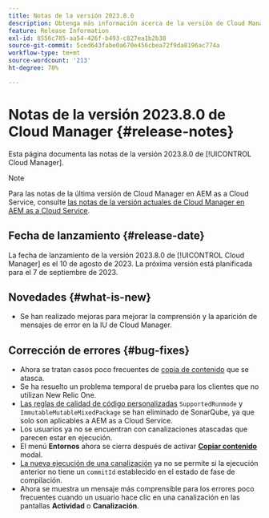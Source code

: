 ```yaml
---
title: Notas de la versión 2023.8.0
description: Obtenga más información acerca de la versión de Cloud Manager 2023.8.0.
feature: Release Information
exl-id: 8556c785-aa54-426f-b493-c827ea1b2b38
source-git-commit: 5ced643fabe0a670e456cbea72f9da8196ac774a
workflow-type: tm+mt
source-wordcount: '213'
ht-degree: 70%

---
```


# Notas de la versión 2023.8.0 de Cloud Manager {#release-notes}

Esta página documenta las notas de la versión 2023.8.0 de [!UICONTROL Cloud Manager].

>[!NOTE]
>
>Para las notas de la última versión de Cloud Manager en AEM as a Cloud Service, consulte [las notas de la versión actuales de Cloud Manager en AEM as a Cloud Service](https://experienceleague.adobe.com/es/docs/experience-manager-cloud-service/content/release-notes/cloud-manager/current).

## Fecha de lanzamiento {#release-date}

La fecha de lanzamiento de la versión 2023.8.0 de [!UICONTROL Cloud Manager] es el 10 de agosto de 2023. La próxima versión está planificada para el 7 de septiembre de 2023.

## Novedades {#what-is-new}

* Se han realizado mejoras para mejorar la comprensión y la aparición de mensajes de error en la IU de Cloud Manager.

## Corrección de errores {#bug-fixes}

* Ahora se tratan casos poco frecuentes de [copia de contenido](/help/using/content-copy.md) que se atasca.
* Se ha resuelto un problema temporal de prueba para los clientes que no utilizan New Relic One.
* [Las reglas de calidad de código personalizadas](/help/using/custom-code-quality-rules.md) `SupportedRunmode` y `ImmutableMutableMixedPackage` se han eliminado de SonarQube, ya que solo son aplicables a AEM as a Cloud Service.
* Los usuarios ya no se encuentran con canalizaciones atascadas que parecen estar en ejecución.
* El menú **Entornos** ahora se cierra después de activar **[Copiar contenido](/help/using/content-copy.md)** modal.
* [La nueva ejecución de una canalización](/help/using/code-deployment.md#reexecute-deployment) ya no se permite si la ejecución anterior no tiene un `commitId` establecido en el estado de fase de compilación.
* Ahora se muestra un mensaje más comprensible para los errores poco frecuentes cuando un usuario hace clic en una canalización en las pantallas **Actividad** o **Canalización**.

